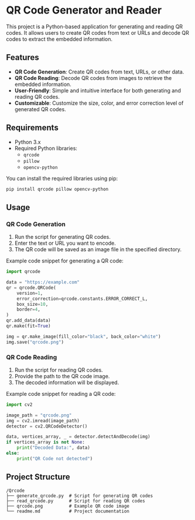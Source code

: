 # QR Code Generator and Reader

This project is a Python-based application for generating and reading QR codes. It allows users to create QR codes from text or URLs and decode QR codes to extract the embedded information.

## Features

- **QR Code Generation**: Create QR codes from text, URLs, or other data.
- **QR Code Reading**: Decode QR codes from images to retrieve the embedded information.
- **User-Friendly**: Simple and intuitive interface for both generating and reading QR codes.
- **Customizable**: Customize the size, color, and error correction level of generated QR codes.

## Requirements

- Python 3.x
- Required Python libraries:
  - `qrcode`
  - `pillow`
  - `opencv-python`

You can install the required libraries using pip:

```bash
pip install qrcode pillow opencv-python
```

## Usage

### QR Code Generation

1. Run the script for generating QR codes.
2. Enter the text or URL you want to encode.
3. The QR code will be saved as an image file in the specified directory.

Example code snippet for generating a QR code:

```python
import qrcode

data = "https://example.com"
qr = qrcode.QRCode(
    version=1,
    error_correction=qrcode.constants.ERROR_CORRECT_L,
    box_size=10,
    border=4,
)
qr.add_data(data)
qr.make(fit=True)

img = qr.make_image(fill_color="black", back_color="white")
img.save("qrcode.png")
```

### QR Code Reading

1. Run the script for reading QR codes.
2. Provide the path to the QR code image.
3. The decoded information will be displayed.

Example code snippet for reading a QR code:

```python
import cv2

image_path = "qrcode.png"
img = cv2.imread(image_path)
detector = cv2.QRCodeDetector()

data, vertices_array, _ = detector.detectAndDecode(img)
if vertices_array is not None:
    print("Decoded Data:", data)
else:
    print("QR Code not detected")
```

## Project Structure

```
/Qrcode
├── generate_qrcode.py  # Script for generating QR codes
├── read_qrcode.py      # Script for reading QR codes
├── qrcode.png          # Example QR code image
└── readme.md           # Project documentation
```



